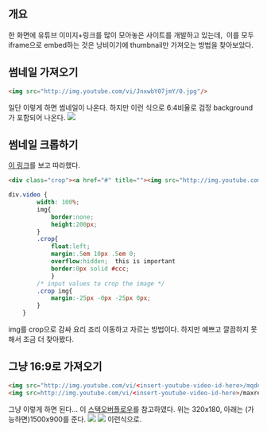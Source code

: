 ## 개요
한 화면에 유튜브 이미지+링크를 많이 모아놓은 사이트를 개발하고 있는데,  이를 모두 iframe으로 embed하는 것은 낭비이기에 thumbnail만 가져오는 방법을 찾아보았다.

## 썸네일 가져오기
```html
<img src="http://img.youtube.com/vi/JnxwbY07jmY/0.jpg"/>
```
일단 이렇게 하면 썸네일이 나온다.
하지만 이런 식으로 6:4비율로 검정 background가 포함되어 나온다.
<img src="http://img.youtube.com/vi/JnxwbY07jmY/0.jpg"/>

## 썸네일 크롭하기
<a href="http://www.nelsdrums.com/inspiration/tips/cropping-youtube-thumbnails-using-css">이 링크</a>를 보고 따라했다.
```html
<div class="crop"><a href="#" title=""><img src="http://img.youtube.com/vi/JnxwbY07jmY/0.jpg"/></a></div>
```
```css
div.video {
        width: 100%;
        img{
            border:none;
            height:200px;
        }
        .crop{
            float:left;
            margin:.5em 10px .5em 0;
            overflow:hidden;  this is important
            border:0px solid #ccc;
            }
        /* input values to crop the image */
        .crop img{
            margin:-25px -0px -25px 0px;
        }
    }
```
img를 crop으로 감싸 요리 죠리 이동하고 자르는 방법이다.
하지만 예쁘고 깔끔하지 못해서 조금 더 찾아봤다.

## 그냥 16:9로 가져오기
```html
<img src="http://img.youtube.com/vi/<insert-youtube-video-id-here>/mqdefault.jpg">
<img src=http://img.youtube.com/vi/<insert-youtube-video-id-here>/maxresdefault.jpg>
```
그냥 이렇게 하면 된다...
이 <a href="http://stackoverflow.com/questions/13220715/removing-black-borders-43-on-youtube-thumbnails">스택오버플로우</a>를 참고하였다.
위는 320x180, 아래는 (가능하면)1500x900를 준다.
<img src="http://img.youtube.com/vi/JnxwbY07jmY/mqdefault.jpg">
<img src=http://img.youtube.com/vi/JnxwbY07jmY/maxresdefault.jpg>
이런식으로.

